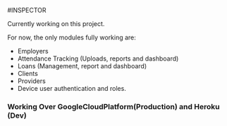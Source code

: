#INSPECTOR

Currently working on this project.

For now, the only modules fully working are:

- Employers
- Attendance Tracking (Uploads, reports and dashboard)
- Loans (Management, report and dashboard)
- Clients
- Providers
- Device user authentication and roles.


### Working Over GoogleCloudPlatform(Production) and Heroku (Dev)